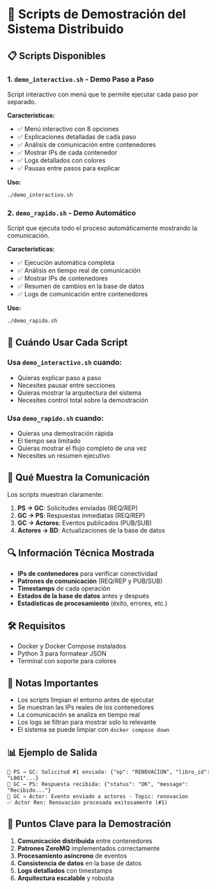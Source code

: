 # 🚀 Scripts de Demostración del Sistema Distribuido

## 📋 Scripts Disponibles

### 1. `demo_interactivo.sh` - Demo Paso a Paso
Script interactivo con menú que te permite ejecutar cada paso por separado.

**Características:**
- ✅ Menú interactivo con 8 opciones
- ✅ Explicaciones detalladas de cada paso
- ✅ Análisis de comunicación entre contenedores
- ✅ Mostrar IPs de cada contenedor
- ✅ Logs detallados con colores
- ✅ Pausas entre pasos para explicar

**Uso:**
```bash
./demo_interactivo.sh
```

### 2. `demo_rapido.sh` - Demo Automático
Script que ejecuta todo el proceso automáticamente mostrando la comunicación.

**Características:**
- ✅ Ejecución automática completa
- ✅ Análisis en tiempo real de comunicación
- ✅ Mostrar IPs de contenedores
- ✅ Resumen de cambios en la base de datos
- ✅ Logs de comunicación entre contenedores

**Uso:**
```bash
./demo_rapido.sh
```

## 🎯 Cuándo Usar Cada Script

### Usa `demo_interactivo.sh` cuando:
- Quieras explicar paso a paso
- Necesites pausar entre secciones
- Quieras mostrar la arquitectura del sistema
- Necesites control total sobre la demostración

### Usa `demo_rapido.sh` cuando:
- Quieras una demostración rápida
- El tiempo sea limitado
- Quieras mostrar el flujo completo de una vez
- Necesites un resumen ejecutivo

## 📡 Qué Muestra la Comunicación

Los scripts muestran claramente:

1. **PS → GC**: Solicitudes enviadas (REQ/REP)
2. **GC → PS**: Respuestas inmediatas (REQ/REP)
3. **GC → Actores**: Eventos publicados (PUB/SUB)
4. **Actores → BD**: Actualizaciones de la base de datos

## 🔍 Información Técnica Mostrada

- **IPs de contenedores** para verificar conectividad
- **Patrones de comunicación** (REQ/REP y PUB/SUB)
- **Timestamps** de cada operación
- **Estados de la base de datos** antes y después
- **Estadísticas de procesamiento** (éxito, errores, etc.)

## 🛠️ Requisitos

- Docker y Docker Compose instalados
- Python 3 para formatear JSON
- Terminal con soporte para colores

## 🚨 Notas Importantes

- Los scripts limpian el entorno antes de ejecutar
- Se muestran las IPs reales de los contenedores
- La comunicación se analiza en tiempo real
- Los logs se filtran para mostrar solo lo relevante
- El sistema se puede limpiar con `docker compose down`

## 📊 Ejemplo de Salida

```
📡 PS → GC: Solicitud #1 enviada: {"op": "RENOVACION", "libro_id": "L001"...}
📡 GC → PS: Respuesta recibida: {"status": "OK", "message": "Recibido..."}
📡 GC → Actor: Evento enviado a actores - Topic: renovacion
✅ Actor Ren: Renovación procesada exitosamente (#1)
```

## 🎯 Puntos Clave para la Demostración

1. **Comunicación distribuida** entre contenedores
2. **Patrones ZeroMQ** implementados correctamente
3. **Procesamiento asíncrono** de eventos
4. **Consistencia de datos** en la base de datos
5. **Logs detallados** con timestamps
6. **Arquitectura escalable** y robusta
